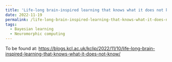 ```yaml
---
title: 'Life-long brain-inspired learning that knows what it does not know'
date: 2022-11-19
permalink: /life-long-brain-inspired-learning-that-knows-what-it-does-not-know/
tags:
  - Bayesian learning
  - Neuromorphic computing
---
```


To be found at: https://blogs.kcl.ac.uk/kclip/2022/11/10/life-long-brain-inspired-learning-that-knows-what-it-does-not-know/
